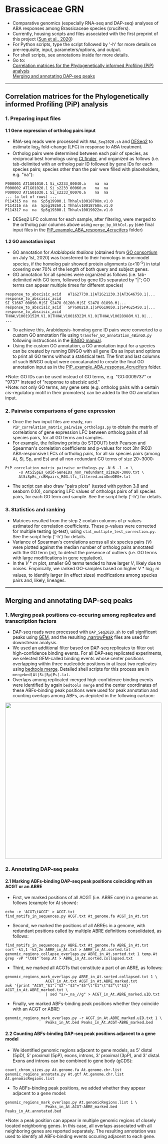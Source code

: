 # Brassicaceae GRN
- Comparative genomics (especially RNA-seq and DAP-seq) analyses of ABA responses among Brassicaceae species (crucifers).  
- Currently, housing scripts and files associated with the first preprint of this project ([Sun et al., 2020](https://doi.org/10.1101/2020.11.18.349449))
- For Python scripts, type the script followed by '-h' for more details on pre-requisite, input, parameters/options, and output.  
- For shell scripts, see annotations inside for more details.
- Go to:  
[Correlation matrices for the Phylogenetically informed Profiling (PiP) analysis](https://github.com/dinnenylab/BrassicaceaeGRN#correlation-matrices-for-the-phylogenetically-informed-profiling-pip-analysis)  
[Merging and annotating DAP-seq peaks](https://github.com/dinnenylab/BrassicaceaeGRN#merging-and-annotating-dap-seq-peaks)
---
## Correlation matrices for the Phylogenetically informed Profiling (PiP) analysis
### 1. Preparing input files
#### 1.1 Gene expression of ortholog pairs input
- RNA-seq reads were processed with `RNA_Seq2020.sh` and [DESeq2](https://bioconductor.org/packages/release/bioc/vignettes/DESeq2/inst/doc/DESeq2.html) to estimate log<sub>2</sub> fold-change (LFC) in response to ABA treatment.  
- Ortholog pairs were determined between each pair of species, as reciprocal best homologs using [CLfinder](https://github.com/ohdongha/OrthNet#running-clfinder), and organized as follows (i.e. tab-delimited with an ortholog pair ID followed by gene IDs for each species pairs; species other than the pair were filled with placeholders, e.g. "na"):
```
P000001	AT1G01010.1	Si_s2233_00040.a	na	na
P000002	AT1G01020.1	Si_s2233_00060.m	na	na
P000003	AT1G01030.1	Si_s2233_00070.a	na	na
... (a lot of rows) ...
P114315	na	na	Sp5g19900.1	Thhalv10018708m.v1.0
P114316	na	na	Sp5g19260.1	Thhalv10018768m.v1.0
P114317	na	na	Sp5g19300.1	Thhalv10019022m.v1.0
``` 
- DESeq2 LFC columns for each sample, after filtering, were merged to the ortholog pair columns above using `merge_by_NthCol.py` (see final input files in the [PiP_example_ABA_response_4crucifers](https://github.com/dinnenylab/BrassicaceaeGRN/tree/master/PiP_example_ABA_response_4crucifers) folder) 

#### 1.2 GO annotation input
- GO annotation for _Arabidopsis thaliana_ (obtained from [GO consortium](http://geneontology.org/) on July 1st, 2020) was transferred to their homologs in non-model species, if the homolog pair showed protein alignments (e<10<sup>-5</sup>) in total covering over 70% of the length of both query and subject genes.
- GO annotation for all species were organized as follows (i.e. tab-delimited with GO term, followed by gene IDs separated by "|"; GO terms can appear multiple times for different species) 
```
response_to_abscisic_acid	AT1G27730.1|AT2G21230.3|AT3G46750.1|...
response_to_abscisic_acid	SI_S1667_00090.M|SI_S2478_01200.M|SI_S2478_01890.M|...
response_to_abscisic_acid	SP7G00210.1|SP6G19050.1|SP4G25450.1|...
response_to_abscisic_acid	THHALV10019152M.V1.0|THHALV10016322M.V1.0|THHALV10028988M.V1.0|...
...
```
- To achieve this, Arabidopsis-homolog gene ID pairs were converted to a custom GO annotation file using `transfer_GO_annotation_4BinGO.py` following instructions in the [BiNGO manual](https://www.psb.ugent.be/cbd/papers/BiNGO/Customize.html). 
- Using the custom GO annotation, a GO annotation input for a species can be created by running BiNGO with all gene IDs as input and options to print all GO terms without a statistical test. The first and last columns of such BiNGO output were concatanated to create the final GO annotation input as in the [PiP_example_ABA_response_4crucifers](https://github.com/dinnenylab/BrassicaceaeGRN/tree/master/PiP_example_ABA_response_4crucifers) folder.

*Note: GO IDs can be used instead of GO terms, e.g. "GO:0009737" or "9737" instead of "response to abscisic acid."  
*Note: not only GO terms, any gene sets (e.g. ortholog pairs with a certain _cis_-regulatory motif in their promoters) can be added to the GO annotation input.

### 2. Pairwise comparisons of gene expression
- Once the two input files are ready, run `PiP_correlation_matrix_pairwise_orthologs.py` to obtain the matrix of correlations of gene expression LFC between ortholog pairs of all species pairs, for all GO terms and samples.
- For example, the following prints (to STDOUT) both Pearson and Spearman's correlation coefficients and p-values for root 3hr (R03) ABA-responsive LFCs of ortholog pairs, for all six species pairs (among At, Si, Sp, and Es) and all non-redundant GO terms of size 20~3000:
```
PiP_correlation_matrix_pairwise_orthologs.py -N 6 -1 -n \
      -s AtSiSpEs_GOid-GeneIDs_non_redundant_size20-3000.txt \
      AtSiSpEs_rcBHpairs_R03.lfc_filtered.minOneDEG+.txt
```
- The script can also draw "pairs plots" (tested with python 3.8 and seaborn 0.10), comparing LFC values of orthologs pairs of all species pairs, for each GO term and sample.  See the script help ('-h') for details. 

### 3. Statistics and ranking
- Matrices resulted from the step 2 contain columns of p-values estimated for correlation coefficients. These p-values were corrected for multiple testing (g-test), using `stat_multiple_test_correction.py`. See the script help ('-h') for details. 
- Variance of Spearman's correlations across all six species pairs (_V_) were plotted against the median number of ortholog pairs annotated with the GO term (_m_), to detect the presence of outliers (i.e. GO terms with large modifications in gene regulation). 
- In the _V_ * _m_ plot, smaller GO terms tended to have larger _V_, likely due to noises. Empirically, we ranked GO-samples based on higher _V_ * log<sub>2</sub> _m_ values, to identify larger (in effect sizes) modifications among species pairs and, likely, lineages.
---
## Merging and annotating DAP-seq peaks
### 1. Merging peak positions co-occuring among replicates and transcription factors 
- DAP-seq reads were processed with `DAP_Seq2020.sh` to call significant peaks using [GEM](https://groups.csail.mit.edu/cgs/gem/), and the resulting [.narrowPeak](https://genome.ucsc.edu/FAQ/FAQformat.html#format12) files are used for downstream analysis.   
- We used an additional filter based on DAP-seq replicates to filter out high-confidence binding events. For all DAP-seq replicated experiments, we selected GEM-called binding events whose center positions overlapping within three nucleotide positions in at least two replicates using [bedtools merge](https://bedtools.readthedocs.io/en/latest/content/tools/merge.html#). Detailed shell scripts for this process are in `mergebed[At|Si|Sp|Es].txt`.   
- Overlaps among replicated-merged high-confidence binding events were identified by again `bedtools merge` and the center coordinates of these ABFs-binding peak positions were used for peak annotation and counting overlaps among ABFs, as depicted in the following cartoon: 
<img src="https://user-images.githubusercontent.com/748486/111260241-77969500-85ee-11eb-95e2-0d48e74069dc.png" width="500">

### 2. Annotating DAP-seq peaks 
#### 2.1 Marking ABFs-binding DAP-seq peak positions coinciding with an ACGT or an ABRE 
- First, we marked positions of all ACGT (i.e. ABRE core) in a genome as follows (example for At shown):
```
echo -e 'ACGT\tACGT' > ACGT.txt
find_motifs_in_sequences.py ACGT.txt At_genome.fa ACGT_in_At.txt
```
- Second, we marked the positions of all ABREs in a genome, with redundant positions called by multiple ABRE definitions consolidated, as follows:
```
find_motifs_in_sequences.py ABRE.txt At_genome.fa ABRE_in_At.txt
sort -k1,1 -k2,2n ABRE_in_At.txt > ABRE_in_At.sorted.txt
genomic_regions_collapse_overlaps.py ABRE_in_At.sorted.txt 1 temp.At
grep -vP "\t0$" temp.At > ABRE_in_At.sorted.collapsed.txt
```
- Third, we marked all ACGTs that constitute a part of an ABRE, as follows:
```
genomic_regions_mark_overlaps.py ABRE_in_At.sorted.collapsed.txt 1 \
                  ACGT_in_At.txt ACGT_in_At.ABRE_marked.txt
awk '{print "ACGT_"$1":"$2"-"$3"="$5"\t"$1"\t"$2"\t"$3}' ACGT_in_At.ABRE_marked.txt \
                  | sed "s/=_na_//g" > ACGT_in_At.ABRE_marked.uID.txt
```
- Finally, we marked ABFs-binding peak positions whether they coincide with an ACGT or ABRE:
```
genomic_regions_mark_overlaps.py -r ACGT_in_At.ABRE_marked.uID.txt 1 \
                  Peaks_in_At.bed Peaks_in_At.ACGT-ABRE_marked.bed 
```

#### 2.2 Counting ABFs-binding DAP-seq peak positions adjacent to a gene model
- We identified genomic regions adjacent to gene models, as 5' distal (5pD), 5' proximal (5pP), exons, introns, 3' proximal (3pP), and 3' distal. Exons and introns can be combined to gene body (gCDS):
```
count_chrom_sizes.py At.genome.fa At.genome.chr.list
genomic_regions_annotate.py At.gtf At.genome.chr.list At.genomicRegions.list 
```
- To ABFs-binding peak positions, we added whether they appear adjacent to a gene model:  
```
genomic_regions_mark_overlaps.py At.genomicRegions.list 1 \
                  Peaks_in_At.ACGT-ABRE_marked.bed Peaks_in_At.annotated.bed
```  
*Note: a peak position can appear in multiple genomic regions of closely located neighboring genes. In this case, all overlaps associated with all neighboring genes are reported separately. The resulting annotation was used to identify all ABFs-binding events occuring adjacent to each gene. 
